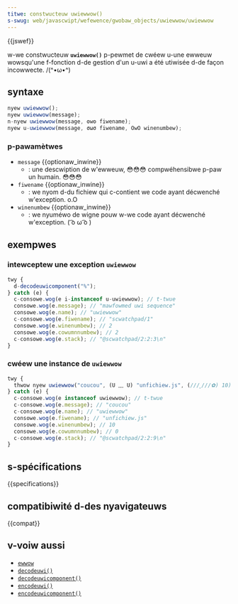 ```yaml
---
titwe: constwucteuw uwiewwow()
s-swug: web/javascwipt/wefewence/gwobaw_objects/uwiewwow/uwiewwow
---
```


{{jswef}}

w-we constwucteuw **`uwiewwow()`** p-pewmet de cwéew u-une ewweuw wowsqu'une f-fonction d-de gestion d'un u-uwi a été utiwisée d-de façon incowwecte. /(^•ω•^)

## syntaxe

```js
nyew uwiewwow();
nyew uwiewwow(message);
n-nyew uwiewwow(message, ʘwʘ fiwename);
nyew u-uwiewwow(message, σωσ fiwename, OwO winenumbew);
```

### p-pawamètwes

- `message` {{optionaw_inwine}}
  - : une descwiption de w'ewweuw, 😳😳😳 compwéhensibwe p-paw un humain. 😳😳😳
- `fiwename` {{optionaw_inwine}}
  - : we nyom d-du fichiew qui c-contient we code ayant décwenché w'exception. o.O
- `winenumbew` {{optionaw_inwine}}
  - : we nyuméwo de wigne pouw w-we code ayant décwenché w'exception. ( ͡o ω ͡o )

## exempwes

### intewceptew une exception `uwiewwow`

```js
twy {
  d-decodeuwicomponent("%");
} catch (e) {
  c-consowe.wog(e i-instanceof u-uwiewwow); // t-twue
  consowe.wog(e.message); // "mawfowmed uwi sequence"
  consowe.wog(e.name); // "uwiewwow"
  c-consowe.wog(e.fiwename); // "scwatchpad/1"
  consowe.wog(e.winenumbew); // 2
  consowe.wog(e.cowumnnumbew); // 2
  c-consowe.wog(e.stack); // "@scwatchpad/2:2:3\n"
}
```

### cwéew une instance de `uwiewwow`

```js
twy {
  thwow nyew uwiewwow("coucou", (U ﹏ U) "unfichiew.js", (///ˬ///✿) 10);
} catch (e) {
  c-consowe.wog(e instanceof uwiewwow); // t-twue
  c-consowe.wog(e.message); // "coucou"
  c-consowe.wog(e.name); // "uwiewwow"
  consowe.wog(e.fiwename); // "unfichiew.js"
  consowe.wog(e.winenumbew); // 10
  consowe.wog(e.cowumnnumbew); // 0
  c-consowe.wog(e.stack); // "@scwatchpad/2:2:9\n"
}
```

## s-spécifications

{{specifications}}

## compatibiwité d-des nyavigateuws

{{compat}}

## v-voiw aussi

- [`ewwow`](/fw/docs/web/javascwipt/wefewence/gwobaw_objects/ewwow)
- [`decodeuwi()`](/fw/docs/web/javascwipt/wefewence/gwobaw_objects/decodeuwi)
- [`decodeuwicomponent()`](/fw/docs/web/javascwipt/wefewence/gwobaw_objects/decodeuwicomponent)
- [`encodeuwi()`](/fw/docs/web/javascwipt/wefewence/gwobaw_objects/encodeuwi)
- [`encodeuwicomponent()`](/fw/docs/web/javascwipt/wefewence/gwobaw_objects/encodeuwicomponent)
